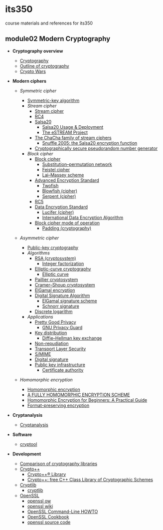 # its350
course materials and references for its350

## module02 Modern Cryptography



* __Cryptography overview__
  * [Cryptography](https://en.wikipedia.org/wiki/Cryptography)
  * [Outline of cryptography](https://en.wikipedia.org/wiki/Outline\_of\_cryptography)
  * [Crypto Wars](https://en.wikipedia.org/wiki/Crypto\_Wars)

* __Modern ciphers__
  * _Symmetric cipher_
    * [Symmetric-key algorithm](https://en.wikipedia.org/wiki/Symmetric-key\_algorithm)
    * _Stream cipher_
      * [Stream cipher](https://en.wikipedia.org/wiki/Stream\_cipher)
      * [RC4](https://en.wikipedia.org/wiki/RC4)
      * [Salsa20](https://en.wikipedia.org/wiki/Salsa20)
        * [Salsa20 Usage & Deployment](https://ianix.com/pub/salsa20-deployment.html)
        * [The eSTREAM Project](https://www.ecrypt.eu.org/stream/salsa20pf.html)
      * [The ChaCha family of stream ciphers](https://cr.yp.to/chacha.html)
        * [Snuffle 2005: the Salsa20 encryption function](https://cr.yp.to/snuffle.html)
      * [Cryptographically secure pseudorandom number generator](https://en.wikipedia.org/wiki/Cryptographically\_secure\_pseudorandom\_number\_generator)
    * _Block cipher_
      * [Block cipher](https://en.wikipedia.org/wiki/Block\_cipher)
        * [Substitution–permutation network](https://en.wikipedia.org/wiki/Substitution%E2%80%93permutation\_network)
        * [Feistel cipher](https://en.wikipedia.org/wiki/Feistel\_cipher)
        * [Lai–Massey scheme](https://en.wikipedia.org/wiki/Lai%E2%80%93Massey\_scheme)
      * [Advanced Encryption Standard](https://en.wikipedia.org/wiki/Advanced\_Encryption\_Standard)
        * [Twofish](https://en.wikipedia.org/wiki/Twofish)
        * [Blowfish (cipher)](https://en.wikipedia.org/wiki/Blowfish\_\(cipher\))
        * [Serpent (cipher)](https://en.wikipedia.org/wiki/Serpent\_\(cipher\))
      * [RC5](https://en.wikipedia.org/wiki/RC5)
      * [Data Encryption Standard](https://en.wikipedia.org/wiki/Data\_Encryption\_Standard)
        * [Lucifer (cipher)](https://en.wikipedia.org/wiki/Lucifer\_\(cipher\))
        * [International Data Encryption Algorithm](https://en.wikipedia.org/wiki/International\_Data\_Encryption\_Algorithm)
      * [Block cipher mode of operation](https://en.wikipedia.org/wiki/Block\_cipher\_mode\_of\_operation)
        * [Padding (cryptography)](https://en.wikipedia.org/wiki/Padding\_\(cryptography\))

  * _Asymmetric cipher_
    * [Public-key cryptography](https://en.wikipedia.org/wiki/Public-key\_cryptography)
    * _Algorithms_
      * [RSA (cryptosystem)](https://en.wikipedia.org/wiki/RSA\_\(cryptosystem\))
        * [Integer factorization](https://en.wikipedia.org/wiki/Integer\_factorization)
      * [Elliptic-curve cryptography](https://en.wikipedia.org/wiki/Elliptic-curve\_cryptography)
        * [Elliptic curve](https://en.wikipedia.org/wiki/Elliptic\_curve)
      * [Paillier cryptosystem](https://en.wikipedia.org/wiki/Paillier\_cryptosystem)
      * [Cramer–Shoup cryptosystem](https://en.wikipedia.org/wiki/Cramer%E2%80%93Shoup\_cryptosystem)
      * [ElGamal encryption](https://en.wikipedia.org/wiki/ElGamal\_encryption)
      * [Digital Signature Algorithm](https://en.wikipedia.org/wiki/Digital\_Signature\_Algorithm)
        * [ElGamal signature scheme](https://en.wikipedia.org/wiki/ElGamal\_signature\_scheme)
        * [Schnorr signature](https://en.wikipedia.org/wiki/Schnorr\_signature)
      * [Discrete logarithm](https://en.wikipedia.org/wiki/Discrete\_logarithm)
    * _Applications_
      * [Pretty Good Privacy](https://en.wikipedia.org/wiki/Pretty\_Good\_Privacy)
        * [GNU Privacy Guard](https://en.wikipedia.org/wiki/GNU\_Privacy\_Guard)
      * [Key distribution](https://en.wikipedia.org/wiki/Key\_distribution)
        * [Diffie–Hellman key exchange](https://en.wikipedia.org/wiki/Diffie%E2%80%93Hellman\_key\_exchange)
      * [Non-repudiation](https://en.wikipedia.org/wiki/Non-repudiation)
      * [Transport Layer Security](https://en.wikipedia.org/wiki/Transport\_Layer\_Security)
      * [S/MIME](https://en.wikipedia.org/wiki/S/MIME)
      * [Digital signature](https://en.wikipedia.org/wiki/Digital\_signature)
      * [Public key infrastructure](https://en.wikipedia.org/wiki/Public\_key\_infrastructure)
        * [Certificate authority](https://en.wikipedia.org/wiki/Certificate\_authority)

  * _Homomorphic encryption_
    * [Homomorphic encryption](https://en.wikipedia.org/wiki/Homomorphic\_encryption)
    * [A FULLY HOMOMORPHIC ENCRYPTION SCHEME](https://crypto.stanford.edu/craig/craig-thesis.pdf)
    * [Homomorphic Encryption for Beginners: A Practical Guide](https://medium.com/privacy-preserving-natural-language-processing/homomorphic-encryption-for-beginners-a-practical-guide-part-1-b8f26d03a98a)
    * [Format-preserving encryption](https://en.wikipedia.org/wiki/Format-preserving\_encryption)

* __Cryptanalysis__  
  * [Cryptanalysis](https://en.wikipedia.org/wiki/Cryptanalysis)  

* __Software__
  * [cryptool](https://www.cryptool.org/en/)

* __Development__
  * [Comparison of cryptography libraries](https://en.wikipedia.org/wiki/Comparison\_of\_cryptography\_libraries)
  * [Crypto++](https://en.wikipedia.org/wiki/Crypto%2B%2B)
    * [Crypto++® Library](https://www.cryptopp.com/)
    * [Crypto++: free C++ Class Library of Cryptographic Schemes](https://github.com/weidai11/cryptopp)
  * [Cryptlib](https://en.wikipedia.org/wiki/Cryptlib)
    * [cryptlib](https://www.cs.auckland.ac.nz/~pgut001/cryptlib/)
  * [OpenSSL](https://en.wikipedia.org/wiki/OpenSSL)
    * [openssl ow](https://www.openssl.org/)
    * [openssl wiki](https://wiki.openssl.org/index.php/Main\_Page)
    * [OpenSSL Command-Line HOWTO](https://www.madboa.com/geek/openssl/)
    * [OpenSSL Cookbook](https://www.feistyduck.com/books/openssl-cookbook/)
    * [openssl source code](https://github.com/openssl/openssl)

